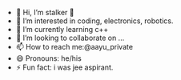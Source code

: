 - 👋 Hi, I’m stalker 👀
- 👀 I’m interested in coding, electronics, robotics. 
- 🌱 I’m currently learning c++
- 💞️ I’m looking to collaborate on ...
- 📫 How to reach me:@aayu_private
- 😄 Pronouns: he/his
- ⚡ Fun fact: i was jee aspirant. 

<!---
aayu2005/aayu2005 is a ✨ special ✨ repository because its `README.md` (this file) appears on your GitHub profile.
You can click the Preview link to take a look at your changes.
--->
